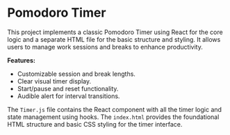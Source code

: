 # Pomodoro Timer

This project implements a classic Pomodoro Timer using React for the core logic and a separate HTML file for the basic structure and styling. It allows users to manage work sessions and breaks to enhance productivity.

**Features:**

* Customizable session and break lengths.
* Clear visual timer display.
* Start/pause and reset functionality.
* Audible alert for interval transitions.

The `Timer.js` file contains the React component with all the timer logic and state management using hooks. The `index.html` provides the foundational HTML structure and basic CSS styling for the timer interface.
